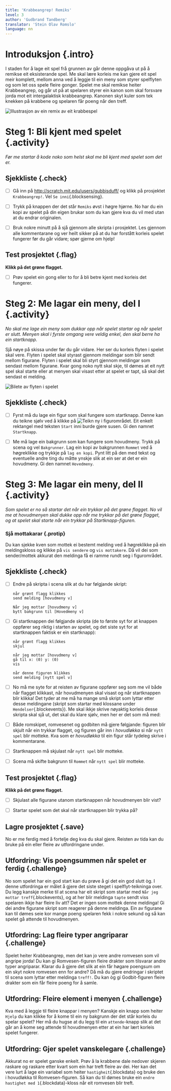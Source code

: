 ```yaml
---
title: 'Krabbeangrep! Remiks'
level: 3
author: 'Gudbrand Tandberg'
translator: 'Stein Olav Romslo'
language: nn
---
```



# Introduksjon {.intro}

I staden for å lage eit spel frå grunnen av går denne oppgåva ut på å remikse
eit eksisterande spel. Me skal lære korleis me kan gjere eit spel meir komplett,
mellom anna ved å leggje til ein meny som styrer spelflyten og som let oss spele
fleire gonger. Spelet me skal remikse heiter Krabbeangrep, og går ut på at
spelaren styrer ein kanon som skal forsvare jorda mot eit intergalaktisk
krabbeangrep. Kanonen skyt kuler som tek knekken på krabbene og spelaren får
poeng når den treff.

![Illustrasjon av ein remix av eit krabbespel](krabbeangrep_remiks.png)

# Steg 1: Bli kjent med spelet {.activity}

*Før me startar å kode noko som helst skal me bli kjent med spelet som det er.*

## Sjekkliste {.check}

- [ ] Gå inn på <http://scratch.mit.edu/users/gubbisduff/> og klikk på
  prosjektet `Krabbeangrep!`. Vel `Se inni`{.blocksensing}.

- [ ] Trykk på knappen der det står `Remiks` øvst i høgre hjørne. No har du ein
  kopi av spelet på din eigen brukar som du kan gjere kva du vil med utan at du
  endrar originalen.

- [ ] Bruk nokre minutt på å sjå gjennom alle skripta i prosjektet. Les gjennom
  alle kommentarane og ver heilt sikker på at du har forstått korleis spelet
  fungerer før du går vidare; spør gjerne om hjelp!

## Test prosjektet {.flag}

__Klikk på det grøne flagget.__

- [ ] Prøv spelet ein gong eller to for å bli betre kjent med korleis det
  fungerer.


# Steg 2: Me lagar ein meny, del I {.activity}

*No skal me lage ein meny som dukkar opp når spelet startar og når spelet er
slutt. Menyen skal i fyrste omgang vere veldig enkel, den skal berre ha ein
startknapp.*

Sjå nøye på skissa under før du går vidare. Her ser du korleis flyten i spelet
skal vere. Flyten i spelet skal styrast gjennom meldingar som blir sendt mellom
figurane. Flyten i spelet skal bli styrt gjennom meldingar som sendast mellom
figurane. Kvar gong noko nytt skal skje, til dømes at eit nytt spel skal starte
eller at menyen skal visast etter at spelet er tapt, så skal det sendast ei
melding.

![Bilete av flyten i spelet](spillflyt.png)

## Sjekkliste {.check}

- [ ] Fyrst må du lage ein figur som skal fungere som startknapp. Denne kan du
  teikne sjølv ved å klikke på ![Teikn ny](../bilder/tegn-ny.png) i
  figurområdet. Eit enkelt rektangel med teksten `Start` inni burde gjere susen.
  Gi den namnet `Startknapp`.

- [ ] Me må lage ein bakgrunn som kan fungere som hovudmeny. Trykk på scena og
  vel `Bakgrunner`. Lag ein kopi av bakgrunnen `Rommet` ved å høgreklikke og
  trykkje på `lag en kopi`. Pynt litt på den med tekst og eventuelle andre ting
  du måtte ynskje slik at ein ser at det er ein hovudmeny. Gi den namnet
  `Hovedmeny`.


# Steg 3: Me lagar ein meny, del II {.activity}

*Som spelet er no så startar det når ein trykkar på det grøne flagget. No vil
 me at hovudmenyen skal dukke opp når me trykkar på det grøne flagget, og at
 spelet skal starte når ein trykkar på Startknapp-figuren.*

### Sjå mottakarar {.protip}

Du kan sjekke kven som mottek ei bestemt melding ved å høgreklikke på ein
meldingskloss og klikke på `vis sendere` og `vis mottakere`. Då vil dei som
sender/mottek akkurat den meldinga få ei ramme rundt seg i figurområdet.

## Sjekkliste {.check}

- [ ] Endre på skripta i scena slik at du har følgjande skript:

  ```blocks
  når grønt flagg klikkes
  send melding [hovudmeny v]

  Når jeg mottar [hovudmeny v]
  bytt bakgrunn til [Hovedmeny v]
  ```

- [ ] Gi startknappen dei følgjande skripta (de to første syt for at knappen
  oppfører seg riktig i starten av spelet, og det siste syt for at startknappen
  faktisk er ein startknapp):

  ```blocks
  når grønt flagg klikkes
  skjul

  når jeg mottar [hovudmeny v]
  gå til x: (0) y: (0)
  vis

  når denne figuren klikkes
  send melding [nytt spel v]
  ```

- [ ] No må me syte for at reisten av figurane oppfører seg som me vil både når
  flagget klikkast, når hovudmenyen skal visast og når startknappen blir klikka!
  Det tyder at me må ha mange små skript som lyttar etter desse meldingane
  (skript som startar med klossane under `Hendelser`{.blockevents}). Me skal
  ikkje skrive nøyaktig korleis desse skripta skal sjå ut, det skal du klare
  sjølv, men her er det som må med:

- [ ] Både romskipet, romvesenet og godbiten må gjere følgjande: figuren blir
  skjult når ein trykkar flagget, og figuren går inn i *hovudløkka* si når `nytt
  spel` blir motteke. Kva som er *hovudløkka* til ein figur står tydeleg skrive
  i kommentarane.

- [ ] Startknappen må skjulast når `nytt spel` blir motteke.

- [ ] Scena må skifte bakgrunn til `Rommet` når `nytt spel` blir motteke.

## Test prosjektet {.flag}

__Klikk på det grøne flagget.__

- [ ] Skjulast alle figurane utanom startknappen når hovudmenyen blir vist?

- [ ] Startar spelet som det skal når startknappen blir trykka på?

## Lagre prosjektet {.save}

No er me ferdig med å fortelje deg kva du skal gjere. Reisten av tida kan du
bruke på ein eller fleire av utfordringane under.

## Utfordring: Vis poengsummen når spelet er ferdig {.challenge}

No som spelet har ein god start kan du prøve å gi det ein god slutt òg. I denne
utfordringa er målet å gjere det siste steget i spelflyt-teikninga over. Du legg
kanskje merke til at scena har eit skript som startar med `Når jeg mottar
treff`{.blockevents}, og at her blir meldinga `tapte` sendt viss spelaren ikkje
har fleire liv att? Det er ingen som mottek denne meldinga! Gi dei andre
figurane skript som reagerer på denne meldinga. Ein av figurane kan til dømes
seie kor mange poeng spelaren fekk i nokre sekund og så kan spelet gå attende
til hovudmenyen.

## Utfordring: Lag fleire typer angriparar {.challenge}

Spelet heiter Krabbeangrep, men det kan jo vere andre romvesen som vil angripe
jorda! Du kan gi Romvesen-figuren fleire drakter som tilsvarar andre typer
angriparar. Klarar du å gjere det slik at ein får høgare poengsum om ein skyt
nokre romvesen enn for andre? Då må du gjere endringar i skriptet til scena som
lyttar etter meldinga `treff!`. Du kan òg gi Godbit-figuren fleire drakter som
ein får fleire poeng for å samle.

## Utfordring: Fleire element i menyen {.challenge}

Kva med å leggje til fleire knappar i menyen? Kanskje ein knapp som heiter
`Hjelp` du kan klikke for å kome til ein ny bakgrunn der det står korleis du
spelar spelet? Her må du hugse at du legg til ein `attende`-knapp slik at det
går an å kome seg attende til hovudmenyen etter at ein har lært korleis spelet
fungerer.

## Utfordring: Gjer spelet vanskelegare {.challenge}

Akkurat no er spelet ganske enkelt. Prøv å la krabbene dale nedover skjeren
raskare og raskare etter kvart som ein har treft fleire av dei. Her kan det vere
lurt å lage ein variabel som heiter `hastigheit`{.blockdata} og bruke den i
hovudløkka til Romvesen-figuren. Så kan du til dømes bruke ein `endre hastighet
med 1`{.blockdata}-kloss når eit romvesen blir treft.
